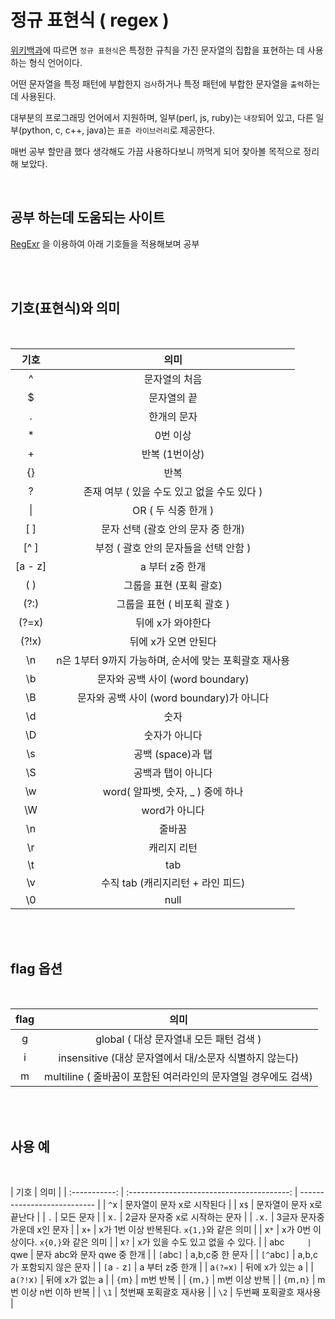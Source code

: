 # 정규 표현식 ( regex )

[위키백과](https://ko.wikipedia.org/wiki/%EC%A0%95%EA%B7%9C_%ED%91%9C%ED%98%84%EC%8B%9D)에 따르면 `정규 표현식`은 특정한 규칙을 가진 문자열의 집합을 표현하는 데 사용하는 형식 언어이다.

어떤 문자열을 특정 패턴에 부합한지 `검사`하거나 특정 패턴에 부합한 문자열을 `출력`하는데 사용된다.

대부분의 프로그래밍 언어에서 지원하며, 일부(perl, js, ruby)는 `내장`되어 있고, 다른 일부(python, c, c++, java)는 `표준 라이브러리`로 제공한다.

매번 공부 할만큼 했다 생각해도 가끔 사용하다보니 까먹게 되어 찾아볼 목적으로 정리 해 보았다.

<br>

## 공부 하는데 도움되는 사이트

[RegExr](https://regexr.com/) 을 이용하여 아래 기호들을 적용해보며 공부

<br><br>

## 기호(표현식)와 의미

<br>

|  기호   |                         의미                          |
| :-----: | :---------------------------------------------------: |
|    ^    |                     문자열의 처음                     |
|   \$    |                      문자열의 끝                      |
|    .    |                      한개의 문자                      |
|   \*    |                       0번 이상                        |
|    +    |                    반복 (1번이상)                     |
|   {}    |                         반복                          |
|    ?    |      존재 여부 ( 있을 수도 있고 없을 수도 있다 )      |
|   \|    |                  OR ( 두 식중 한개 )                  |
|   [ ]   |          문자 선택 (괄호 안의 문자 중 한개)           |
|  [^ ]   |         부정 ( 괄호 안의 문자들을 선택 안함 )         |
| [a - z] |                    a 부터 z중 한개                    |
|   ( )   |                그룹을 표현 (포획 괄호)                |
|  (?:)   |              그룹을 표현 ( 비포획 괄호 )              |
|  (?=x)  |                   뒤에 x가 와야한다                   |
|  (?!x)  |                 뒤에 x가 오면 안된다                  |
|   \n    | n은 1부터 9까지 가능하며, 순서에 맞는 포획괄호 재사용 |
|   \b    |           문자와 공백 사이 (word boundary)            |
|   \B    |        문자와 공백 사이 (word boundary)가 아니다        |
|   \d    |                         숫자                          |
|   \D    |                     숫자가 아니다                     |
|   \s    |                   공백 (space)과 탭                   |
|   \S    |                  공백과 탭이 아니다                   |
|   \w    |          word( 알파벳, 숫자, \_ ) 중에 하나           |
|   \W    |                     word가 아니다                     |
|   \n    |                        줄바꿈                         |
|   \r    |                      캐리지 리턴                      |
|   \t    |                          tab                          |
|   \v    |           수직 tab (캐리지리턴 + 라인 피드)           |
|   \0    |                         null                          |

<br><br>

## flag 옵션

<br>

| flag |                              의미                              |
| :--: | :------------------------------------------------------------: |
|  g   |            global ( 대상 문자열내 모든 패턴 검색 )             |
|  i   |    insensitive (대상 문자열에서 대/소문자 식별하지 않는다)     |
|  m   | multiline ( 줄바꿈이 포함된 여러라인의 문자열일 경우에도 검색) |

<br><br>

## 사용 예

<br>

|     기호      |                    의미                    |
| :-----------: | :----------------------------------------: | --------------------------- |
|     `^`x      |         문자열이 문자 x로 시작된다         |
|     x`$`      |          문자열이 문자 x로 끝난다          |
|      `.`      |                 모든 문자                  |
|     x`.`      |       2글자 문자중 x로 시작하는 문자       |
|    `.`x`.`    |        3글자 문자중 가운데 x인 문자        |
|     x`+`      | x가 1번 이상 반복된다. `x{1,}`와 같은 의미 |
|     x`*`      |   x가 0번 이상이다. `x{0,}`와 같은 의미    |
|     x`?`      |      x가 있을 수도 있고 없을 수 있다.      |
|     abc`      |                    `qwe                    | 문자 abc와 문자 qwe 중 한개 |
|   `[`abc`]`   |              a,b,c중 한 문자               |
|  `[^`abc`]`   |         a,b,c가 포함되지 않은 문자         |
| `[`a `-` z`]` |              a 부터 z중 한개               |
|  a`(?=`x`)`   |              뒤에 x가 있는 a               |
|  a`(?!`x`)`   |              뒤에 x가 없는 a               |
|    `{`m`}`    |                  m번 반복                  |
|   `{`m`,}`    |               m번 이상 반복                |
|  `{`m`,`n`}`  |           m번 이상 n번 이하 반복           |
|     `\1`      |           첫번째 포획괄호 재사용           |
|     `\2`      |           두번째 포획괄호 재사용           |
